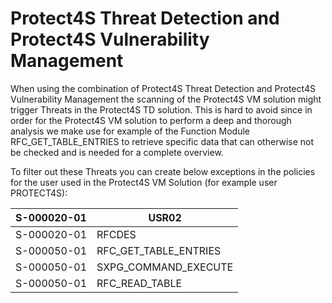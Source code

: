 # Protect4S Threat Detection and Protect4S Vulnerability Management

When using the combination of Protect4S Threat Detection and Protect4S Vulnerability Management the scanning of the Protect4S VM solution might trigger Threats in the Protect4S TD solution. This is hard to avoid since in order for the Protect4S VM solution to perform a deep and thorough analysis we make use for example of the Function Module RFC\_GET\_TABLE\_ENTRIES to retrieve specific data that can otherwise not be checked and is needed for a complete overview.&#x20;

To filter out these Threats you can create below exceptions in the policies for the user used in the Protect4S VM Solution (for example user PROTECT4S):



| S-000020-01 | USR02                    |
| ----------- | ------------------------ |
| S-000020-01 | RFCDES                   |
| S-000050-01 | RFC\_GET\_TABLE\_ENTRIES |
| S-000050-01 | SXPG\_COMMAND\_EXECUTE   |
| S-000050-01 | RFC\_READ\_TABLE         |

